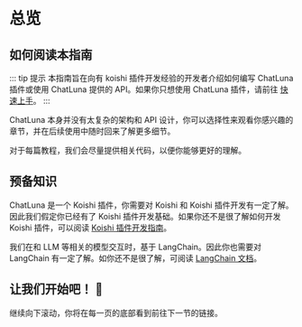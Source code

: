 # 总览

## 如何阅读本指南

::: tip 提示
本指南旨在向有 koishi 插件开发经验的开发者介绍如何编写 ChatLuna 插件或使用 ChatLuna 提供的 API。如果你只想使用 ChatLuna 插件，请前往 [快速上手](/guide/getting-started)。
:::

ChatLuna 本身并没有太复杂的架构和 API 设计，你可以选择性来观看你感兴趣的章节，并在后续使用中随时回来了解更多细节。

对于每篇教程，我们会尽量提供相关代码，以便你能够更好的理解。

## 预备知识

ChatLuna 是一个 Koishi 插件，你需要对 Koishi 和 Koishi 插件开发有一定了解。因此我们假定你已经有了 Koishi 插件开发基础。如果你还不是很了解如何开发 Koishi 插件，可以阅读 [Koishi 插件开发指南](https://koishi.chat/zh-CN/guide)。

我们在和 LLM 等相关的模型交互时，基于 LangChain。因此你也需要对 LangChain 有一定了解。如你还不是很了解，可阅读 [LangChain 文档](https://js.langchain.com/docs/)。

## 让我们开始吧！ 🎉

继续向下滚动，你将在每一页的底部看到前往下一节的链接。
